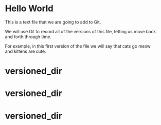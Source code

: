 # Hello World

This is a text file that we are going to add to Git.

We will use Git to record all of the versions of this file,
letting us move back and forth through time.

For example, in this first version of the file we
will say that cats go  meow and kittens are cute.

# versioned_dir
# versioned_dir
# versioned_dir
